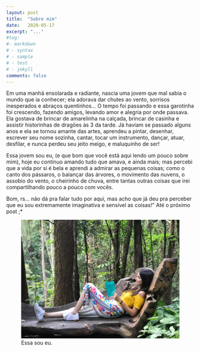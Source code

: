 ```yaml
---
layout: post
title:  "Sobre mim"
date:   2020-05-17
excerpt: "..."
#tag:
#- markdown 
# - syntax
# - sample
# - test
# - jekyll
comments: false
---
```


Em uma manhã ensolarada e radiante, nascia uma jovem que mal sabia o mundo que ia conhecer; ela adorava dar chutes ao vento, sorrisos inesperados e abraços quentinhos... O tempo foi passando e essa garotinha foi crescendo, fazendo amigos, levando amor e alegria por onde passava. Ela gostava de brincar de amarelinha na calçada, brincar de casinha e assistir historinhas de dragões às 3 da tarde. Já haviam se passado alguns anos e ela se tornou amante das artes, aprendeu a pintar, desenhar, escrever seu nome sozinha, cantar, tocar um instrumento, dançar, atuar, desfilar, e nunca perdeu seu jeito meigo, e maluquinho de ser!

Essa jovem sou eu, (e que bom que você está aqui lendo um pouco sobre mim), hoje eu continuo amando tudo que amava, e ainda mais; mas percebi que a vida por si é bela e aprendi a admirar as pequenas coisas; como o canto dos pássaros, o balançar das árvores, o movimento das nuvens, o assobio do vento, o cheirinho de chuva, entre tantas outras coisas que irei compartilhando pouco a pouco com vocês.

Bom, rs... não dá pra falar tudo por aqui, mas acho que já deu pra perceber que eu sou extremamente imaginativa e sensível as coisas!"                                                                                                          Até o próximo post ;*


<figure class="">
    <a href="/assets/img/fundo.jpg"><img src="/assets/img/fundo.jpg"></a>
    <figcaption>Essa sou eu.</figcaption>
</figure>